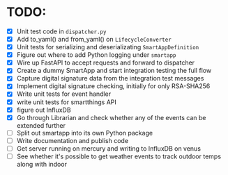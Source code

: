 # TODO:

- [x] Unit test code in `dispatcher.py`
- [x] Add to_yaml() and from_yaml() on `LifecycleConverter`
- [x] Unit tests for serializing and deserializating `SmartAppDefinition`
- [x] Figure out where to add Python logging under `smartapp`
- [x] Wire up FastAPI to accept requests and forward to dispatcher
- [x] Create a dummy SmartApp and start integration testing the full flow
- [x] Capture digital signature data from the integration test messages
- [x] Implement digital signature checking, initially for only RSA-SHA256
- [x] Write unit tests for event handler
- [x] write unit tests for smartthings API
- [x] figure out InfluxDB 
- [x] Go through Librarian and check whether any of the events can be extended further
- [ ] Split out smartapp into its own Python package
- [ ] Write documentation and publish code
- [ ] Get server running on mercury and writing to InfluxDB on venus
- [ ] See whether it's possible to get weather events to track outdoor temps along with indoor
